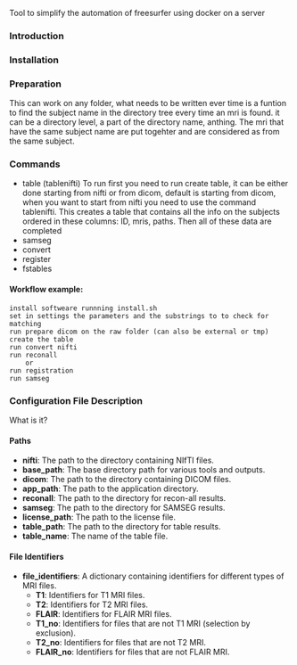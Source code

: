 
Tool to simplify the automation of freesurfer using docker on a server
### Introduction

### Installation 


### Preparation 
This can work on any folder, what needs to be written ever time is a funtion to find the subject name in the directory tree every time an mri is found. it can be a directory level, a part of the directory name, anthing. The mri that have the same subject name are put togehter and are considered as from the same subject. 


### Commands 

 - table (tablenifti)
 To run first you need to run create table, it can be either done starting from nifti or from dicom, default is starting from dicom, when you want to start from nifti you need to use the command tablenifti. 
 This creates a table that contains all the info on the subjects ordered in these columns: 
 ID, mris, paths. 
 Then all of these data are completed 
 - samseg
 - convert
 - register
 - fstables


#### Workflow example: 
    install softweare runnning install.sh
    set in settings the parameters and the substrings to to check for matching
    run prepare dicom on the raw folder (can also be external or tmp)
    create the table
    run convert nifti 
    run reconall 
        or 
    run registration 
    run samseg

### Configuration File Description
What is it?

#### Paths

- **nifti**: The path to the directory containing NIfTI files.
- **base_path**: The base directory path for various tools and outputs.
- **dicom**: The path to the directory containing DICOM files.
- **app_path**: The path to the application directory.
- **reconall**: The path to the directory for recon-all results.
- **samseg**: The path to the directory for SAMSEG results.
- **license_path**: The path to the license file.
- **table_path**: The path to the directory for table results.
- **table_name**: The name of the table file.

#### File Identifiers

- **file_identifiers**: A dictionary containing identifiers for different types of MRI files.
  - **T1**: Identifiers for T1 MRI files.
  - **T2**: Identifiers for T2 MRI files.
  - **FLAIR**: Identifiers for FLAIR MRI files.
  - **T1_no**: Identifiers for files that are not T1 MRI (selection by exclusion).
  - **T2_no**: Identifiers for files that are not T2 MRI.
  - **FLAIR_no**: Identifiers for files that are not FLAIR MRI.




